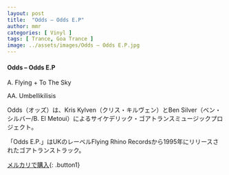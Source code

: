 ```yaml
---
layout: post
title:  "Odds – Odds E.P"
author: mmr
categories: [ Vinyl ]
tags: [ Trance, Goa Trance ]
image: ../assets/images/Odds – Odds E.P.jpg
---
```


#### Odds – Odds E.P

A. Flying + To The Sky

AA. Umbellikilisis

Odds（オッズ）は、Kris Kylven（クリス・キルヴェン）とBen Silver（ベン・シルバー/B. El Metoui）によるサイケデリック・ゴアトランスミュージックプロジェクト。

「Odds E.P.」はUKのレーベルFlying Rhino Recordsから1995年にリリースされたゴアトランストラック。

[メルカリで購入](https://jp.mercari.com/item/m90557219720){: .button1}

